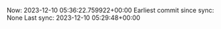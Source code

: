 Now: 2023-12-10 05:36:22.759922+00:00 Earliest commit since sync: None Last sync: 2023-12-10 05:29:48+00:00
